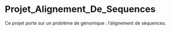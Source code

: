 # Projet_Alignement_De_Sequences
Ce projet porte sur un problème de génomique : l’alignement de séquences.
